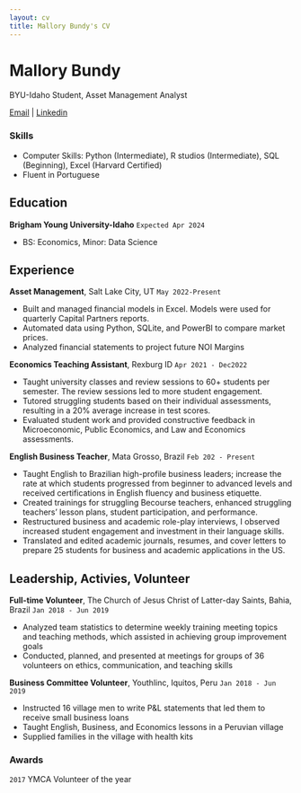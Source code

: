```yaml
---
layout: cv
title: Mallory Bundy's CV
---
```

# Mallory Bundy
BYU-Idaho Student, Asset Management Analyst

<div id="webaddress">
<a href="bundymallory@gmail.com">Email</a>
| <a href="linkedin.com/in/mallory-bundy">Linkedin</a>
</div>



### Skills

- Computer Skills: Python (Intermediate), R studios (Intermediate), SQL (Beginning), Excel (Harvard Certified) 
- Fluent in Portuguese 
 


## Education

__Brigham Young University-Idaho__
`Expected Apr 2024`

- BS: Economics, Minor: Data Science


## Experience
__Asset Management__, Salt Lake City, UT 
`May 2022-Present`

- Built and managed financial models in Excel. Models were used for quarterly Capital Partners reports.  
- Automated data using Python, SQLite, and PowerBI to compare market prices.  
- Analyzed financial statements to project future NOI Margins 


__Economics Teaching Assistant__, Rexburg ID 
`Apr 2021 - Dec2022`

- Taught university classes and review sessions to 60+ students per semester. The review sessions led to more student engagement. 
- Tutored struggling students based on their individual assessments, resulting in a 20% average increase in test scores.  
- Evaluated student work and provided constructive feedback in Microeconomic, Public Economics, and Law and Economics assessments.  

__English Business Teacher__, Mata Grosso, Brazil 
`Feb 202 - Present`

- Taught English to Brazilian high-profile business leaders; increase the rate at which students progressed from beginner to advanced levels and received certifications in English fluency and business etiquette.  
- Created trainings for struggling Becourse teachers, enhanced struggling teachers’ lesson plans, student participation, and performance.  
- Restructured business and academic role-play interviews, I observed increased student engagement and investment in their language skills. 
- Translated and edited academic journals, resumes, and cover letters to prepare 25 students for business and academic applications in the US.   

## Leadership, Activies, Volunteer
__Full-time Volunteer__, The Church of Jesus Christ of Latter-day Saints, Bahia, Brazil 
`Jan 2018 - Jun 2019`

- Analyzed team statistics to determine weekly training meeting topics and teaching methods, which assisted in achieving group improvement goals 
- Conducted, planned, and presented at meetings for groups of 36 volunteers on ethics, communication, and teaching skills 

__Business Committee Volunteer__, Youthlinc, Iquitos, Peru 
`Jan 2018 - Jun 2019`

- Instructed 16 village men to write P&L statements that led them to receive small business loans 
- Taught English, Business, and Economics lessons in a Peruvian village 
- Supplied families in the village with health kits 

### Awards

`2017`
YMCA Volunteer of the year 


<!-- ### Footer

Last updated: Apr 2024 -->
